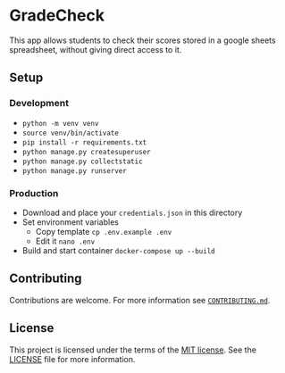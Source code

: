 # GradeCheck

This app allows students to check their scores stored in a google sheets spreadsheet,
without giving direct access to it.

## Setup

### Development

- `python -m venv venv`
- `source venv/bin/activate`
- `pip install -r requirements.txt`
- `python manage.py createsuperuser`
- `python manage.py collectstatic`
- `python manage.py runserver`

### Production

- Download and place your `credentials.json` in this directory
- Set environment variables
	- Copy template `cp .env.example .env`
	- Edit it `nano .env`
- Build and start container `docker-compose up --build`

## Contributing

Contributions are welcome.
For more information see [`CONTRIBUTING.md`](CONTRIBUTING.md).

## License

This project is licensed under the terms of the [MIT license](https://en.wikipedia.org/wiki/MIT_License).
See the [LICENSE](LICENSE) file for more information.
